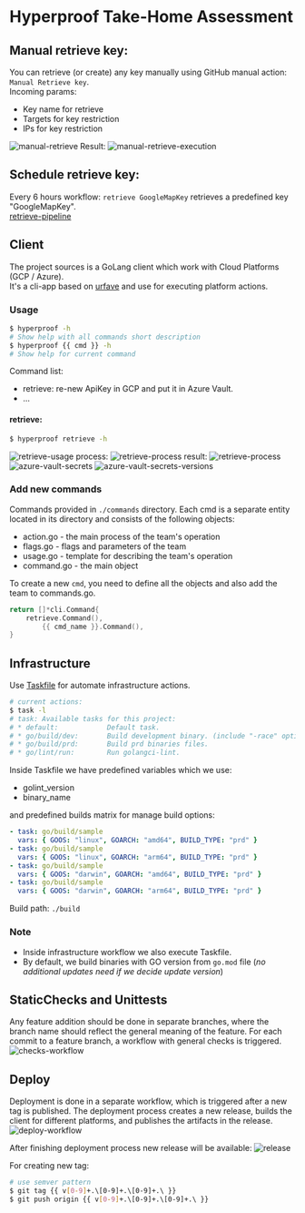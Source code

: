 # Hyperproof Take-Home Assessment

## Manual retrieve key:
You can retrieve (or create) any key manually using GitHub manual action: `Manual Retrieve key`.  
Incoming params:
 - Key name for retrieve
 - Targets for key restriction 
 - IPs for key restriction

![manual-retrieve](https://github.com/mr-chelyshkin/hyperproof/blob/main/.img/manual-retrieve.png)
Result:
![manual-retrieve-execution](https://github.com/mr-chelyshkin/hyperproof/blob/main/.img/manual-retrieve-execution.png)

## Schedule retrieve key:
Every 6 hours workflow: `retrieve GoogleMapKey` retrieves a predefined key "GoogleMapKey".  
[retrieve-pipeline](https://github.com/mr-chelyshkin/hyperproof/blob/main/.workflows/schedule-retrieve-GoogleMapKey.yml)

## Client
The project sources is a GoLang client which work with Cloud Platforms (GCP / Azure).  
It's a cli-app based on [urfave](github.com/urfave/cli/v2) and use for executing platform actions.

### Usage
```bash
$ hyperproof -h
# Show help with all commands short description
$ hyperproof {{ cmd }} -h
# Show help for current command
```

Command list:
 - retrieve: re-new ApiKey in GCP and put it in Azure Vault.
 - ...

#### retrieve:
```bash
$ hyperproof retrieve -h
```
![retrieve-usage](https://github.com/mr-chelyshkin/hyperproof/blob/main/.img/retrieve-usage.png)
process:
![retrieve-process](https://github.com/mr-chelyshkin/hyperproof/blob/main/.img/retrieve-process.png)
result:
![retrieve-process](https://github.com/mr-chelyshkin/hyperproof/blob/main/.img/retrieve-gcp.png)
![azure-vault-secrets](https://github.com/mr-chelyshkin/hyperproof/blob/main/.img/azure-vault-secrets.png)
![azure-vault-secrets-versions](https://github.com/mr-chelyshkin/hyperproof/blob/main/.img/azure-vault-secrets-versions.png)

### Add new commands
Commands provided in `./commands` directory.
Each cmd is a separate entity located in its directory and consists of the following objects:
 - action.go  - the main process of the team's operation 
 - flags.go   - flags and parameters of the team 
 - usage.go   - template for describing the team's operation 
 - command.go - the main object

To create a new `cmd`, you need to define all the objects and also add the team to commands.go.
```go
return []*cli.Command{
	retrieve.Command(),
        {{ cmd_name }}.Command(),
}
```

## Infrastructure
Use [Taskfile](https://taskfile.dev/) for automate infrastructure actions.
```bash
# current actions:
$ task -l
# task: Available tasks for this project:
# * default:            Default task.
# * go/build/dev:       Build development binary. (include "-race" option)
# * go/build/prd:       Build prd binaries files.
# * go/lint/run:        Run golangci-lint.
```
Inside Taskfile we have predefined variables which we use:
- golint_version
- binary_name

and predefined builds matrix for manage build options:
```yaml
- task: go/build/sample
  vars: { GOOS: "linux", GOARCH: "amd64", BUILD_TYPE: "prd" }
- task: go/build/sample
  vars: { GOOS: "linux", GOARCH: "arm64", BUILD_TYPE: "prd" }
- task: go/build/sample
  vars: { GOOS: "darwin", GOARCH: "amd64", BUILD_TYPE: "prd" }
- task: go/build/sample
  vars: { GOOS: "darwin", GOARCH: "arm64", BUILD_TYPE: "prd" }
```
Build path: `./build`

### Note
- Inside infrastructure workflow we also execute Taskfile.
- By default, we build binaries with GO version from `go.mod` file (_no additional updates need if we decide update version_)

## StaticChecks and Unittests
Any feature addition should be done in separate branches, where the branch name should reflect the general meaning of the feature. 
For each commit to a feature branch, a workflow with general checks is triggered.
![checks-workflow](https://github.com/mr-chelyshkin/hyperproof/blob/main/.img/checks.png)

## Deploy
Deployment is done in a separate workflow, which is triggered after a new tag is published. The deployment process creates a new release, 
builds the client for different platforms, and publishes the artifacts in the release.
![deploy-workflow](https://github.com/mr-chelyshkin/hyperproof/blob/main/.img/deploy.png)

After finishing deployment process new release will be available:
![release](https://github.com/mr-chelyshkin/hyperproof/blob/main/.img/release.png)

For creating new tag:
```bash
# use semver pattern
$ git tag {{ v[0-9]+.\[0-9]+.\[0-9]+.\ }} 
$ git push origin {{ v[0-9]+.\[0-9]+.\[0-9]+.\ }}
```